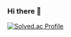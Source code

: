 ### Hi there 👋

[![Solved.ac Profile](http://mazassumnida.wtf/api/v2/generate_badge?boj=jeongye001)](https://solved.ac/jeongye001/)

